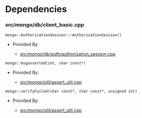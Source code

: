 
# Dependencies

### src/mongo/db/client\_basic.cpp

<div></div>

    mongo::AuthorizationSession::~AuthorizationSession()

- Provided By:

    - [src/mongo/db/auth/authorization\_session.cpp](../../../authentication)

<div></div>

    mongo::msgasserted(int, char const*)

- Provided By:

    - [src/mongo/util/assert\_util.cpp](../../../utilities)

<div></div>

    mongo::verifyFailed(char const*, char const*, unsigned int)

- Provided By:

    - [src/mongo/util/assert\_util.cpp](../../../utilities)
